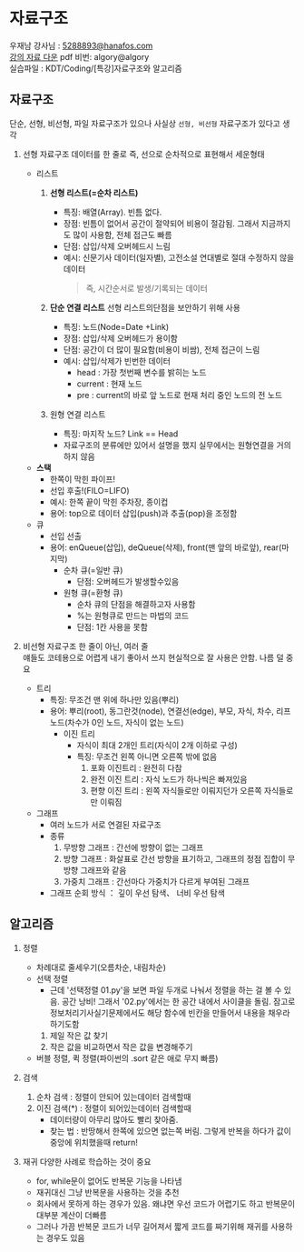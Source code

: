 # 자료구조
우재남 강사님 : 5288893@hanafos.com   
[강의 자료 다운](https://cafe.naver.com/algoryStudy) pdf 비번: algory@algory   
실습파일 : KDT/Coding/[특강]자료구조와 알고리즘

## 자료구조
단순, 선형, 비선형, 파일 자료구조가 있으나 사실상 `선형, 비선형` 자료구조가 있다고 생각
1. 선형 자료구조
   데이터를 한 줄로 즉, 선으로 순차적으로 표현해서 세운형태
   - 리스트
     1. **선형 리스트(=순차 리스트)**
        - 특징: 배열(Array). 빈틈 없다. 
        - 장점: 빈틈이 없어서 공간이 절약되어 비용이 절감됨. 그래서 지금까지도 많이 사용함, 전체 접근도 빠름
        - 단점: 삽입/삭제 오버헤드시 느림
        - 예시: 신문기사 데이터(일자별), 고전소설 연대별로 절대 수정하지 않을 데이터
             > 즉, 시간순서로 발생/기록되는 데이터

     2. **단순 연결 리스트**   선형 리스트의단점을 보안하기 위해 사용
        - 특징: 노드(Node=Date +Link)
        - 장점: 삽입/삭제 오버헤드가 용이함
        - 단점: 공간이 더 많이 필요함(비용이 비쌈), 전체 접근이 느림
        - 예시: 삽입/삭제가 빈번한 데이터
          - head : 가장 첫번째 변수를 밝히는 노드
          - current : 현재 노드
          - pre : current의 바로 앞 노드로 현재 처리 중인 노드의 전 노드
     3. 원형 연결 리스트
        - 특징: 마지작 노드? Link == Head   
        - 자료구조의 분류에만 있어서 설명을 했지 실무에서는 원형연결을 거의하지 않음
   - **스택**
     - 한쪽이 막힌 파이프! 
     - 선입 후출!(FILO=LIFO)
     - 예시: 한쪽 끝이 막힌 주차장, 종이컵
     - 용어: top으로 데이터 삽입(push)과 추출(pop)을 조정함 
   - 큐
     - 선입 선출
     - 용어: enQueue(삽입), deQueue(삭제), front(맨 앞의 바로앞), rear(마지막)
       - 순차 큐(=일반 큐)
         - 단점: 오버헤드가 발생할수있음
       - 원형 큐(=환형 큐)
         - 순차 큐의 단점을 해결하고자 사용함
         - %는 원형큐로 만드는 마법의 코드
         - 단점: 1칸 사용을 못함

2. 비선형 자료구조
   한 줄이 아닌, 여러 줄   
   얘들도 코테용으로 어렵게 내기 좋아서 쓰지 현실적으로 잘 사용은 안함. 나름 덜 중요
   - 트리
     - 특징: 무조건 맨 위에 하나만 있음(뿌리)
     - 용어: 뿌리(root), 동그란것(node), 연결선(edge), 부모, 자식, 차수, 리프 노드(차수가 0인 노드, 자식이 없는 노드)
       - 이진 트리  
         - 자식이 최대 2개인 트리(자식이 2개 이하로 구성)
         - 특징: 무조건 왼쪽 아니면 오른쪽 밖에 없음
           1. 포화 이진트리 : 완전히 다참
           2. 완전 이진 트리 : 자식 노드가 하나씩은 빠져있음
           3. 편향 이진 트리 : 왼쪽 자식들로만 이뤄지던가 오른쪽 자식들로만 이뤄짐
   - 그래프
     - 여러 노드가 서로 연결된 자료구조
     - 종류
       1. 무방향 그래프 : 간선에 방향이 없는 그래프
       2. 방향 그래프 :  화살표로 간선 방향을 표기하고, 그래프의 정점 집합이 무방향 그래프와 같음
       3. 가중치 그래프 : 간선마다 가중치가 다르게 부여된 그래프
     - 그래프 순회 방식 ： 깊이 우선 탐색、 너비 우선 탐색 

## 알고리즘
1. 정렬
   - 차례대로 줄세우기(오름차순, 내림차순)
   - 선택 정렬
     - 근데 '선택정렬 01.py'을 보면 파일 두개로 나눠서 정렬을 하는 걸 볼 수 있음. 공간 낭비! 그래서 '02.py'에서는 한 공간 내에서 사이클을 돌림. 잠고로 정보처리기사실기문제에서도 해당 함수에 빈칸을 만들어서 내용을 채우라 하기도함
     1. 제일 작은 값 찾기
     2. 작은 값을 비교하면서 작은 값을 변경해주기  
   - 버블 정렬, 퀵 정렬(파이썬의 .sort 같은 애로 무지 빠름)
  
2. 검색
   1. 순차 검색 : 정렬이 안되어 있는데이터 검색할때
   2. 이진 검색(*) : 정렬이 되어있는데이터 검색할때 
      - 데이터량이 아무리 많아도 빨리 찾아줌.  
      - 찾는 법 : 반땅해서 한쪽에 있으면 없는쪽 버림. 그렇게 반복을 하다가 값이 중앙에 위치했을때 return!

3. 재귀
   다양한 사례로 학습하는 것이 중요
   - for, while문이 없어도 반복문 기능을 나타냄
   - 재귀대신 그냥 반복문을 사용하는 것을 추천
   - 회사에서 못하게 하는 경우가 있음. 왜냐면 우선 코드가 어렵기도 하고 반복문이 대부분 계산이 더빠름 
   - 그러나 가끔 반복문 코드가 너무 길어져서 짧게 코드를 짜기위해  재귀를 사용하는 경우도 있음
